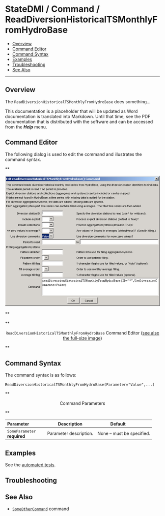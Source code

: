 # StateDMI / Command / ReadDiversionHistoricalTSMonthlyFromHydroBase #

* [Overview](#overview)
* [Command Editor](#command-editor)
* [Command Syntax](#command-syntax)
* [Examples](#examples)
* [Troubleshooting](#troubleshooting)
* [See Also](#see-also)

-------------------------

## Overview ##

The `ReadDiversionHistoricalTSMonthlyFromHydroBase` does something...

This documentation is a placeholder that will be updated as Word documentation is translated into Markdown.
Until that time, see the PDF documentation that is distributed with the software and can be accessed
from the ***Help*** menu.

## Command Editor ##

The following dialog is used to edit the command and illustrates the command syntax.

**<p style="text-align: center;">
![ReadDiversionHistoricalTSMonthlyFromHydroBase](ReadDiversionHistoricalTSMonthlyFromHydroBase.png)
</p>**

**<p style="text-align: center;">
`ReadDiversionHistoricalTSMonthlyFromHydroBase` Command Editor (<a href="../ReadDiversionHistoricalTSMonthlyFromHydroBase.png">see also the full-size image</a>)
</p>**

## Command Syntax ##

The command syntax is as follows:

```text
ReadDiversionHistoricalTSMonthlyFromHydroBase(Parameter="Value",...)
```
**<p style="text-align: center;">
Command Parameters
</p>**

| **Parameter**&nbsp;&nbsp;&nbsp;&nbsp;&nbsp;&nbsp;&nbsp;&nbsp;&nbsp;&nbsp;&nbsp;&nbsp; | **Description** | **Default**&nbsp;&nbsp;&nbsp;&nbsp;&nbsp;&nbsp;&nbsp;&nbsp;&nbsp;&nbsp; |
| --------------|-----------------|----------------- |
|`SomeParameter`<br>**required**|Parameter description.|None – must be specified.|

## Examples ##

See the [automated tests](https://github.com/OpenCDSS/cdss-app-statedmi-test/tree/master/test/regression/commands/ReadDiversionHistoricalTSMonthlyFromHydroBase).

## Troubleshooting ##

## See Also ##

* [`SomeOtherCommand`](../SomeOtherCommand/SomeOtherCommand) command

